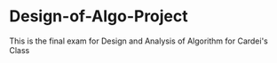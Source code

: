 # Design-of-Algo-Project
This is the final exam for Design and Analysis of Algorithm for Cardei's Class
